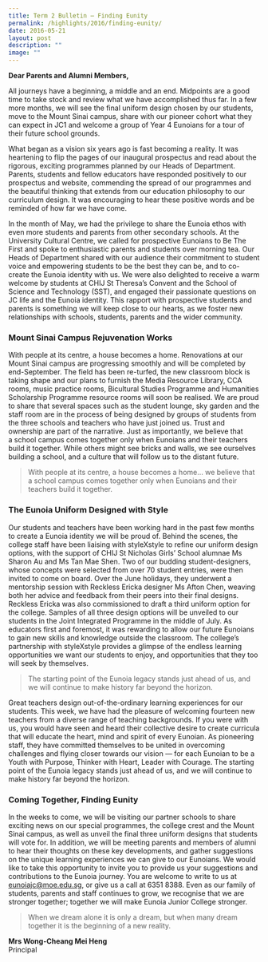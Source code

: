 ```yaml
---
title: Term 2 Bulletin – Finding Eunity
permalink: /highlights/2016/finding-eunity/
date: 2016-05-21
layout: post
description: ""
image: ""
---
```


**Dear Parents and Alumni Members,**

All journeys have a beginning, a middle and an end. Midpoints are a good time to take stock and review what we have accomplished thus far. In a few more months, we will see the final uniform design chosen by our students, move to the Mount Sinai campus, share with our pioneer cohort what they can expect in JC1 and welcome a group of Year 4 Eunoians for a tour of their future school grounds.

What began as a vision six years ago is fast becoming a reality. It was heartening to flip the pages of our inaugural prospectus and read about the rigorous, exciting programmes planned by our Heads of Department. Parents, students and fellow educators have responded positively to our prospectus and website, commending the spread of our programmes and the beautiful thinking that extends from our education philosophy to our curriculum design. It was encouraging to hear these positive words and be reminded of how far we have come.


In the month of May, we had the privilege to share the Eunoia ethos with even more students and parents from other secondary schools. At the University Cultural Centre, we called for prospective Eunoians to Be The First and spoke to enthusiastic parents and students over morning tea. Our Heads of Department shared with our audience their commitment to student voice and empowering students to be the best they can be, and to co-create the Eunoia identity with us. We were also delighted to receive a warm welcome by students at CHIJ St Theresa’s Convent and the School of Science and Technology (SST), and engaged their passionate questions on JC life and the Eunoia identity. This rapport with prospective students and parents is something we will keep close to our hearts, as we foster new relationships with schools, students, parents and the wider community.

### Mount Sinai Campus Rejuvenation Works

With people at its centre, a house becomes a home. Renovations at our Mount Sinai campus are progressing smoothly and will be completed by end-September. The field has been re-turfed, the new classroom block is taking shape and our plans to furnish the Media Resource Library, CCA rooms, music practice rooms, Bicultural Studies Programme and Humanities Scholarship Programme resource rooms will soon be realised. We are proud to share that several spaces such as the student lounge, sky garden and the staff room are in the process of being designed by groups of students from the three schools and teachers who have just joined us. Trust and ownership are part of the narrative. Just as importantly, we believe that a school campus comes together only when Eunoians and their teachers build it together. While others might see bricks and walls, we see ourselves building a school, and a culture that will follow us to the distant future.

> With people at its centre, a house becomes a home… we believe that a school campus comes together only when Eunoians and their teachers build it together.


### The Eunoia Uniform Designed with Style

Our students and teachers have been working hard in the past few months to create a Eunoia identity we will be proud of. Behind the scenes, the college staff have been liaising with styleXstyle to refine our uniform design options, with the support of CHIJ St Nicholas Girls’ School alumnae Ms Sharon Au and Ms Tan Mae Shen. Two of our budding student-designers, whose concepts were selected from over 70 student entries, were then invited to come on board. Over the June holidays, they underwent a mentorship session with Reckless Ericka designer Ms Afton Chen, weaving both her advice and feedback from their peers into their final designs. Reckless Ericka was also commissioned to draft a third uniform option for the college. Samples of all three design options will be unveiled to our students in the Joint Integrated Programme in the middle of July. As educators first and foremost, it was rewarding to allow our future Eunoians to gain new skills and knowledge outside the classroom. The college’s partnership with styleXstyle provides a glimpse of the endless learning opportunities we want our students to enjoy, and opportunities that they too will seek by themselves.

> The starting point of the Eunoia legacy stands just ahead of us, and we will continue to make history far beyond the horizon.

Great teachers design out-of-the-ordinary learning experiences for our students. This week, we have had the pleasure of welcoming fourteen new teachers from a diverse range of teaching backgrounds. If you were with us, you would have seen and heard their collective desire to create curricula that will educate the heart, mind and spirit of every Eunoian. As pioneering staff, they have committed themselves to be united in overcoming challenges and flying closer towards our vision — for each Eunoian to be a Youth with Purpose, Thinker with Heart, Leader with Courage. The starting point of the Eunoia legacy stands just ahead of us, and we will continue to make history far beyond the horizon.


### Coming Together, Finding Eunity

In the weeks to come, we will be visiting our partner schools to share exciting news on our special programmes, the college crest and the Mount Sinai campus, as well as unveil the final three uniform designs that students will vote for. In addition, we will be meeting parents and members of alumni to hear their thoughts on these key developments, and gather suggestions on the unique learning experiences we can give to our Eunoians. We would like to take this opportunity to invite you to provide us your suggestions and contributions to the Eunoia journey. You are welcome to write to us at eunoiajc@moe.edu.sg, or give us a call at 6351 8388. Even as our family of students, parents and staff continues to grow, we recognise that we are stronger together; together we will make Eunoia Junior College stronger.

> When we dream alone it is only a dream, but when many dream together it is the beginning of a new reality.

**Mrs Wong-Cheang Mei Heng**    
Principal